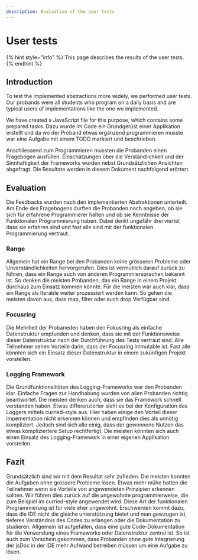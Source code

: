 ```yaml
---
description: Evaluation of the user tests
---
```


# User tests

{% hint style="info" %}
This page describes the results of the user tests.
{% endhint %}

## Introduction

To test the implemented abstractions more widely, we performed user tests. Our probands were all students who program on a daily basis and are typical users of implementations like the one we implemented.

We have created a JavaScript file for this purpose, which contains some prepared tasks. Dazu wurde im Code ein Grundgerüst einer Applikation erstellt und da wo der Proband etwas ergänzend programmieren musste war eine Aufgabe mit einem TODO markiert und beschrieben.

Anschliessend zum Programmieren mussten die Probanden einen Fragebogen ausfüllen. Einschätzungen über die Verständlichkeit und der Sinnhaftigkeit der Frameworks wurden nebst Grundsätzlichen Ansichten abgefragt. Die Resultate werden in diesem Dokument nachfolgend erörtert.

## Evaluation

Die Feedbacks wurden nach den implementierten Abstraktionen unterteilt. Am Ende des Fragebogens durften die Probanden noch angeben, ob sie sich für erfahrene Programmierer halten und ob sie Kenntnisse der Funktionalen Programmierung haben. Dabei denkt ungefähr drei viertel, dass sie erfahren sind und fast alle sind mit der funktionalen Programmierung vertraut.

### Range

Allgemein hat ein Range bei den Probanden keine grösseren Probleme oder Unverständlichkeiten hervorgerufen. Dies ist vermutlich darauf zurück zu führen, dass ein Range auch von anderen Programmiersprachen bekannt ist. So denken die meisten Probanden, das ein Range in einem Projekt durchaus zum Einsatz kommen könnte. Für die meisten war auch klar, dass ein Range als Iterable weiter prozessiert werden kann. So gehen die meisten davon aus, dass map, filter oder auch drop Verfügbar sind.

### Focusring

Die Mehrheit der Probaneden haben den Fokusring als einfache Datenstruktur empfunden und denken, dass sie mit der Funktionsweise dieser Datenstruktur nach der Durchführung des Tests vertraut sind. Alle Teilnehmer sehen Vorteile darin, dass der Focusring immutable ist. Fast alle könnten sich ein Einsatz dieser Datenstruktur in einem zukünfigen Projekt vorstellen.

### Logging Framework

Die Grundfunktionalitäten des Logging-Frameworks war den Probanden klar. Einfache Fragen zur Handhabung wurden von allen Probanden richtig beantwortet. Die meisten denken auch, dass sie das Framework schnell verstanden haben. Etwas differenzierter sieht es bei der Konfiguration des Loggers mittels curried-style aus. Hier haben einige den Vorteil dieser impementation nicht erkennen können und empfinden dies als unnötig kompliziert. Jedoch sind sich alle einig, dass der gewonnene Nutzen das etwas kompliziertere Setup rechtfertigt. Die meisten könnten sich auch einen Einsatz des Logging-Framework in einer eigenen Applikation vorstellen.

## Fazit

Grundsätzlich sind wir mit dem Resultat sehr zufieden. Die meisten konnten die Aufgaben ohne grössere Probleme lösen. Etwas mehr mühe hatten die Teilnehmer wenn sie Vorteile von angewendeten Prinzipien erkennen sollten. Wir führen dies zurück auf die ungewohnte programmierweise, die zum Beispiel im curried-style angewendet wird. Diese Art der funktionalen Programmierung ist für viele eher ungewohnt. Erschwerden kommt dazu, dass die IDE nicht die gleiche unterstützung bietet und man gewzugen ist, tieferes Verständnis des Codes zu erlangen oder die Dokumentation zu studieren. Allgemein ist aufgefallen, dass eine gute Code-Dokumentation für die Verwendung eines Frameworks oder Datenstruktur zentral ist. So ist auch zum Vorschein gekommen, dass Probanden ohne gute Integrierung der jsDoc in der IDE mehr Aufwand betreiben müssen um eine Aufgabe zu lösen.
